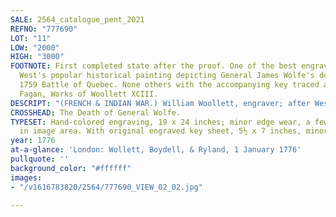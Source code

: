 ```yaml
---
SALE: 2564_catalogue_pent_2021
REFNO: "777690"
LOT: "11"
LOW: "2000"
HIGH: "3000"
FOOTNOTE: First completed state after the proof. One of the best engravings of Benjamin
  West's popular historical painting depicting General James Wolfe's death at the
  1759 Battle of Quebec. None others with the accompanying key traced at auction.
  Fagan, Works of Woollett XCIII.
DESCRIPT: "(FRENCH & INDIAN WAR.) William Woollett, engraver; after West."
CROSSHEAD: The Death of General Wolfe.
TYPESET: Hand-colored engraving, 19 x 24 inches; minor edge wear, a few minor repairs
  in image area. With original engraved key sheet, 5½ x 7 inches, minor wear.
year: 1776
at-a-glance: 'London: Wollett, Boydell, & Ryland, 1 January 1776'
pullquote: ''
background_color: "#ffffff"
images:
- "/v1616783820/2564/777690_VIEW_02_02.jpg"

---
```

